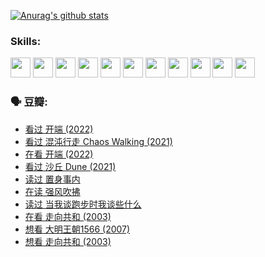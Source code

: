 
[![Anurag's github stats](https://github-readme-stats.vercel.app/api?username=w940853815)](https://github.com/anuraghazra/github-readme-stats)

### Skills:

<code><img height="32" src="https://cdn.jsdelivr.net/npm/simple-icons@v5/icons/python.svg"></code>
<code><img height="32" src="https://cdn.jsdelivr.net/npm/simple-icons@v5/icons/javascript.svg"></code>
<code><img height="32" src="https://cdn.jsdelivr.net/npm/simple-icons@v5/icons/django.svg"></code>
<code><img height="32" src="https://cdn.jsdelivr.net/npm/simple-icons@v5/icons/flask.svg"></code>
<code><img height="32" src="https://cdn.jsdelivr.net/npm/simple-icons@v5/icons/vuetify.svg"></code>
<code><img height="32" src="https://cdn.jsdelivr.net/npm/simple-icons@v5/icons/git.svg"></code>
<code><img height="32" src="https://cdn.jsdelivr.net/npm/simple-icons@v5/icons/docker.svg"></code>
<code><img height="32" src="https://cdn.jsdelivr.net/npm/simple-icons@v5/icons/postgresql.svg"></code>
<code><img height="32" src="https://cdn.jsdelivr.net/npm/simple-icons@v5/icons/elasticsearch.svg"></code>
<code><img height="32" src="https://cdn.jsdelivr.net/npm/simple-icons@v5/icons/macos.svg"></code>
<code><img height="32" src="https://cdn.jsdelivr.net/npm/simple-icons@v5/icons/linux.svg"></code>

### 🗣 豆瓣:

<!-- DOUBAN-ACTIVITIES:START -->
- [看过 开端‎ (2022)](https://www.douban.com/people/136069238/status/3737530861/?_i=43407999)
- [看过 混沌行走 Chaos Walking‎ (2021)](https://www.douban.com/people/136069238/status/3734828206/?_i=43407999)
- [在看 开端‎ (2022)](https://www.douban.com/people/136069238/status/3733533297/?_i=43407999)
- [看过 沙丘 Dune‎ (2021)](https://www.douban.com/people/136069238/status/3726869471/?_i=43407999)
- [读过 置身事内](https://www.douban.com/people/136069238/status/3726223867/?_i=43407999)
- [在读 强风吹拂](https://www.douban.com/people/136069238/status/3725395475/?_i=43407999)
- [读过 当我谈跑步时我谈些什么](https://www.douban.com/people/136069238/status/3715422296/?_i=43407999)
- [在看 走向共和‎ (2003)](https://www.douban.com/people/136069238/status/3711470443/?_i=43407999)
- [想看 大明王朝1566‎ (2007)](https://www.douban.com/people/136069238/status/3710980213/?_i=43407999)
- [想看 走向共和‎ (2003)](https://www.douban.com/people/136069238/status/3710980002/?_i=43407999)
<!-- DOUBAN-ACTIVITIES:END -->
<!--
**w940853815/w940853815** is a ✨ _special_ ✨ repository because its `README.md` (this file) appears on your GitHub profile.

Here are some ideas to get you started:

- 🔭 I’m currently working on ...
- 🌱 I’m currently learning ...
- 👯 I’m looking to collaborate on ...
- 🤔 I’m looking for help with ...
- 💬 Ask me about ...
- 📫 How to reach me: ...
- 😄 Pronouns: ...
- ⚡ Fun fact: ...
-->
